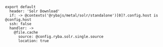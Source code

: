 
    export default
      header: 'Solr Download'
      if: -> @contexts('@rybajs/metal/solr/standalone')[0]?.config.host is @config.host
      ssh: false
      handler: ->
        @file.cache
          source: @config.ryba.solr.single.source
          location: true
